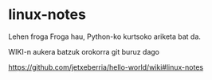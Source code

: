# linux-notes
Lehen froga
Froga hau, Python-ko kurtsoko ariketa bat da.

WIKI-n aukera batzuk orokorra git buruz dago  

https://github.com/jetxeberria/hello-world/wiki#linux-notes
